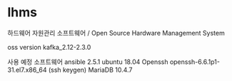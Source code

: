 # lhms

하드웨어 자원관리 소프트웨어 / Open Source Hardware Management System

oss version
kafka_2.12-2.3.0

사용 예정 소프트웨어
ansible 2.5.1
ubuntu 18.04
Openssh openssh-6.6.1p1-31.el7.x86_64 (ssh keygen)
MariaDB 10.4.7
